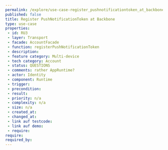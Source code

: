 ```yaml
---
permalink: /explore/use-case-register_pushnotificationtoken_at_backbone
published: false
title: Register PushNotificationToken at Backbone
type: use-case
properties:
 - id: RU3
 - layer: Transport
 - facade: AccountFacade
 - function: registerPushNotificationToken
 - description: 
 - feature category: Multi-device
 - tech category: Account
 - status: QUESTIONS
 - comments: rather AppRuntime?
 - actor: Identity
 - component: Runtime
 - trigger: 
 - precondition: 
 - result: 
 - priority: n/a
 - complexity: n/a
 - size: n/a
 - created_at: 
 - changed_at: 
 - link auf testcode: 
 - link auf demo: 
 - require: 
require:
required_by:
---
```

